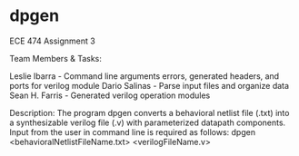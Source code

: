 # dpgen
ECE 474 Assignment 3

Team Members & Tasks: 

Leslie Ibarra - Command line arguments errors, generated headers, and ports for verilog module
Dario Salinas - Parse input files and organize data
Sean H. Farris - Generated verilog operation modules

Description: The program dpgen converts a behavioral netlist file (.txt) into a synthesizable verilog file (.v) with parameterized datapath components. Input from the user in command line is required as follows:   dpgen <behavioralNetlistFileName.txt>	<verilogFileName.v>
